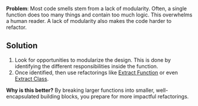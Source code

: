 **Problem**: Most code smells stem from a lack of modularity. Often, a single function does too many things and contain too much logic. This overwhelms a human reader. A lack of modularity also makes the code harder to refactor.

## Solution

1. Look for opportunities to modularize the design. This is done by identifying the different responsibilities inside the function.
2. Once identified, then use refactorings like [Extract Function](https://refactoring.com/catalog/extractFunction.html) or even [Extract Class](https://refactoring.com/catalog/extractClass.html).

**Why is this better?**  By breaking larger functions into smaller, well-encapsulated building blocks, you prepare for more impactful refactorings.
